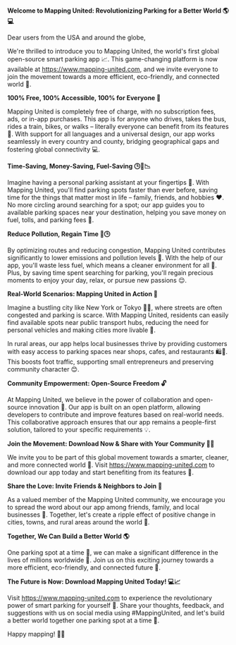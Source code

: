 **Welcome to Mapping United: Revolutionizing Parking for a Better World 🌎💻**

Dear users from the USA and around the globe,

We're thrilled to introduce you to Mapping United, the world's first global open-source smart parking app 📈. This game-changing platform is now available at https://www.mapping-united.com, and we invite everyone to join the movement towards a more efficient, eco-friendly, and connected world 🌟.

**100% Free, 100% Accessible, 100% for Everyone 🤝**

Mapping United is completely free of charge, with no subscription fees, ads, or in-app purchases. This app is for anyone who drives, takes the bus, rides a train, bikes, or walks – literally everyone can benefit from its features 🚀. With support for all languages and a universal design, our app works seamlessly in every country and county, bridging geographical gaps and fostering global connectivity 💻.

**Time-Saving, Money-Saving, Fuel-Saving 🕒💸📉**

Imagine having a personal parking assistant at your fingertips 🤩. With Mapping United, you'll find parking spots faster than ever before, saving time for the things that matter most in life – family, friends, and hobbies ❤️. No more circling around searching for a spot; our app guides you to available parking spaces near your destination, helping you save money on fuel, tolls, and parking fees 💸.

**Reduce Pollution, Regain Time 🌱🕒**

By optimizing routes and reducing congestion, Mapping United contributes significantly to lower emissions and pollution levels 🌟. With the help of our app, you'll waste less fuel, which means a cleaner environment for all 🌿. Plus, by saving time spent searching for parking, you'll regain precious moments to enjoy your day, relax, or pursue new passions 😌.

**Real-World Scenarios: Mapping United in Action 🚨**

Imagine a bustling city like New York or Tokyo 🗽️🗼️, where streets are often congested and parking is scarce. With Mapping United, residents can easily find available spots near public transport hubs, reducing the need for personal vehicles and making cities more livable 🌳.

In rural areas, our app helps local businesses thrive by providing customers with easy access to parking spaces near shops, cafes, and restaurants 🛍️🍰. This boosts foot traffic, supporting small entrepreneurs and preserving community character 😊.

**Community Empowerment: Open-Source Freedom 🔓**

At Mapping United, we believe in the power of collaboration and open-source innovation 🤝. Our app is built on an open platform, allowing developers to contribute and improve features based on real-world needs. This collaborative approach ensures that our app remains a people-first solution, tailored to your specific requirements 💡.

**Join the Movement: Download Now & Share with Your Community 📱👥**

We invite you to be part of this global movement towards a smarter, cleaner, and more connected world 👫. Visit https://www.mapping-united.com to download our app today and start benefiting from its features 🎉.

**Share the Love: Invite Friends & Neighbors to Join 🤝**

As a valued member of the Mapping United community, we encourage you to spread the word about our app among friends, family, and local businesses 👥. Together, let's create a ripple effect of positive change in cities, towns, and rural areas around the world 💖.

**Together, We Can Build a Better World 🌎**

One parking spot at a time 🚗, we can make a significant difference in the lives of millions worldwide 🌟. Join us on this exciting journey towards a more efficient, eco-friendly, and connected future 🌱.

**The Future is Now: Download Mapping United Today! 💻📈**

Visit https://www.mapping-united.com to experience the revolutionary power of smart parking for yourself 🎉. Share your thoughts, feedback, and suggestions with us on social media using #MappingUnited, and let's build a better world together one parking spot at a time 🌟.

Happy mapping! 🚗💨